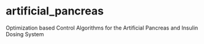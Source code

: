 # artificial_pancreas
Optimization based Control Algorithms for the Artificial Pancreas and Insulin Dosing System
